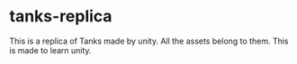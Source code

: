 # tanks-replica
This is a replica of Tanks made by unity.
All the assets belong to them.
This is made to learn unity.
